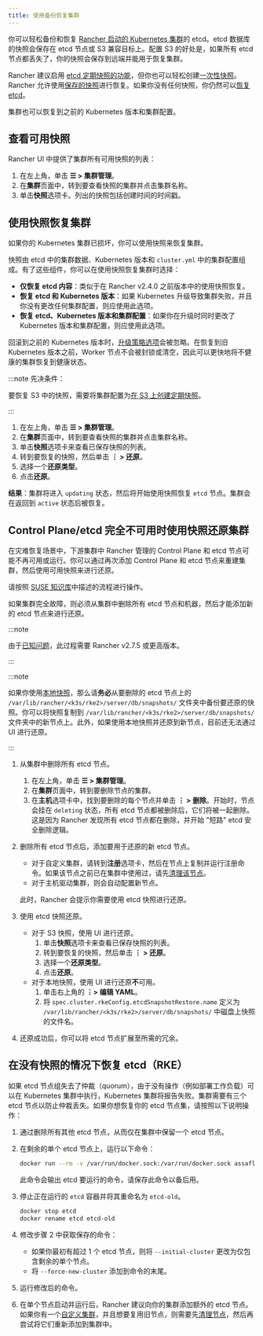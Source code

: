 ```yaml
---
title: 使用备份恢复集群
---
```


你可以轻松备份和恢复 [Rancher 启动的 Kubernetes 集群](../launch-kubernetes-with-rancher/launch-kubernetes-with-rancher.md)的 etcd。etcd 数据库的快照会保存在 etcd 节点或 S3 兼容目标上。配置 S3 的好处是，如果所有 etcd 节点都丢失了，你的快照会保存到远端并能用于恢复集群。

Rancher 建议启用 [etcd 定期快照的功能](back-up-rancher-launched-kubernetes-clusters.md#配置定期快照)，但你也可以轻松创建[一次性快照](back-up-rancher-launched-kubernetes-clusters.md#单次快照)。Rancher 允许使用[保存的快照](#使用快照恢复集群)进行恢复。如果你没有任何快照，你仍然可以[恢复 etcd](#在没有快照的情况下恢复-etcdrke)。

集群也可以恢复到之前的 Kubernetes 版本和集群配置。

## 查看可用快照

Rancher UI 中提供了集群所有可用快照的列表：

1. 在左上角，单击 **☰ > 集群管理**。
1. 在**集群**页面中，转到要查看快照的集群并点击集群名称。
1. 单击**快照**选项卡。列出的快照包括创建时间的时间戳。

## 使用快照恢复集群

如果你的 Kubernetes 集群已损坏，你可以使用快照来恢复集群。

快照由 etcd 中的集群数据、Kubernetes 版本和 `cluster.yml` 中的集群配置组成。有了这些组件，你可以在使用快照恢复集群时选择：

- **仅恢复 etcd 内容**：类似于在 Rancher v2.4.0 之前版本中的使用快照恢复。
- **恢复 etcd 和 Kubernetes 版本**：如果 Kubernetes 升级导致集群失败，并且你没有更改任何集群配置，则应使用此选项。
- **恢复 etcd、Kubernetes 版本和集群配置**：如果你在升级时同时更改了 Kubernetes 版本和集群配置，则应使用此选项。

回滚到之前的 Kubernetes 版本时，[升级策略选项](../../../getting-started/installation-and-upgrade/upgrade-and-roll-back-kubernetes.md#配置升级策略)会被忽略。在恢复到旧 Kubernetes 版本之前，Worker 节点不会被封锁或清空，因此可以更快地将不健康的集群恢复到健康状态。

:::note 先决条件：

要恢复 S3 中的快照，需要将集群配置为[在 S3 上创建定期快照](back-up-rancher-launched-kubernetes-clusters.md#配置定期快照)。

:::

1. 在左上角，单击 **☰ > 集群管理**。
1. 在**集群**页面中，转到要查看快照的集群并点击集群名称。
1. 单击**快照**选项卡来查看已保存快照的列表。
1. 转到要恢复的快照，然后单击 **⋮ > 还原**。
1. 选择一个**还原类型**。
1. 点击**还原**。

**结果**：集群将进入 `updating` 状态，然后将开始使用快照恢复 `etcd` 节点。集群会在返回到 `active` 状态后被恢复。

## Control Plane/etcd 完全不可用时使用快照还原集群

在灾难恢复场景中，下游集群中 Rancher 管理的 Control Plane 和 etcd 节点可能不再可用或运行。你可以通过再次添加 Control Plane 和 etcd 节点来重建集群，然后使用可用快照来进行还原。

<Tabs groupId="k8s-distro">
<TabItem value="RKE">

请按照 [SUSE 知识库](https://www.suse.com/support/kb/doc/?id=000020695)中描述的流程进行操作。

</TabItem>
<TabItem value="RKE2/K3s">

如果集群完全故障，则必须从集群中删除所有 etcd 节点和机器，然后才能添加新的 etcd 节点来进行还原。

:::note

由于[已知问题](https://github.com/rancher/rancher/issues/41080)，此过程需要 Rancher v2.7.5 或更高版本。

:::

:::note

如果你使用[本地快照](./back-up-rancher-launched-kubernetes-clusters.md#本地备份目标)，那么请**务必**从要删除的 etcd 节点上的 `/var/lib/rancher/<k3s/rke2>/server/db/snapshots/` 文件夹中备份要还原的快照。你可以将快照复制到 `/var/lib/rancher/<k3s/rke2>/server/db/snapshots/` 文件夹中的新节点上。此外，如果使用本地快照并还原到新节点，目前还无法通过 UI 进行还原。

:::

1. 从集群中删除所有 etcd 节点。

   1. 在左上角，单击 **☰ > 集群管理**。
   1. 在**集群**页面中，转到要删除节点的集群。
   1. 在**主机**选项卡中，找到要删除的每个节点并单击 **⋮ > 删除**。开始时，节点会挂在 `deleting` 状态，所有 etcd 节点都被删除后，它们将被一起删除。这是因为 Rancher 发现所有 etcd 节点都在删除，并开始 "短路" etcd 安全删除逻辑。

1. 删除所有 etcd 节点后，添加要用于还原的新 etcd 节点。

   - 对于自定义集群，请转到**注册**选项卡，然后在节点上复制并运行注册命令。如果该节点之前已在集群中使用过，请先[清理该节点](../manage-clusters/clean-cluster-nodes.md#清理节点)。
   - 对于主机驱动集群，则会自动配置新节点。

   此时，Rancher 会提示你需要使用 etcd 快照进行还原。

1. 使用 etcd 快照还原。

   - 对于 S3 快照，使用 UI 进行还原。
      1. 单击**快照**选项卡来查看已保存快照的列表。
      1. 转到要恢复的快照，然后单击 **⋮ > 还原**。
      1. 选择一个**还原类型**。
      1. 点击**还原**。
   - 对于本地快照，使用 UI 进行还原**不**可用。
      1. 单击右上角的 **⋮> 编辑 YAML**。
      1. 将 `spec.cluster.rkeConfig.etcdSnapshotRestore.name` 定义为 `/var/lib/rancher/<k3s/rke2>/server/db/snapshots/` 中磁盘上快照的文件名。

1. 还原成功后，你可以将 etcd 节点扩展至所需的冗余。

</TabItem>
</Tabs>

## 在没有快照的情况下恢复 etcd（RKE）

如果 etcd 节点组失去了仲裁（quorum），由于没有操作（例如部署工作负载）可以在 Kubernetes 集群中执行，Kubernetes 集群将报告失败。集群需要有三个 etcd 节点以防止仲裁丢失。如果你想恢复你的 etcd 节点集，请按照以下说明操作：

1. 通过删除所有其他 etcd 节点，从而仅在集群中保留一个 etcd 节点。

2. 在剩余的单个 etcd 节点上，运行以下命令：

   ```bash
   docker run --rm -v /var/run/docker.sock:/var/run/docker.sock assaflavie/runlike etcd
   ```

   此命令会输出 etcd 要运行的命令，请保存此命令以备后用。

3. 停止正在运行的 `etcd` 容器并将其重命名为 `etcd-old`。

   ```bash
   docker stop etcd
   docker rename etcd etcd-old
   ```

4. 修改步骤 2 中获取保存的命令：

   - 如果你最初有超过 1 个 etcd 节点，则将 `--initial-cluster` 更改为仅包含剩余的单个节点。
   - 将 `--force-new-cluster` 添加到命令的末尾。

5. 运行修改后的命令。

6. 在单个节点启动并运行后，Rancher 建议向你的集群添加额外的 etcd 节点。如果你有一个[自定义集群](../../../reference-guides/cluster-configuration/rancher-server-configuration/use-existing-nodes/use-existing-nodes.md)，并且想要复用旧节点，则需要先[清理节点](../manage-clusters/clean-cluster-nodes.md)，然后再尝试将它们重新添加到集群中。
